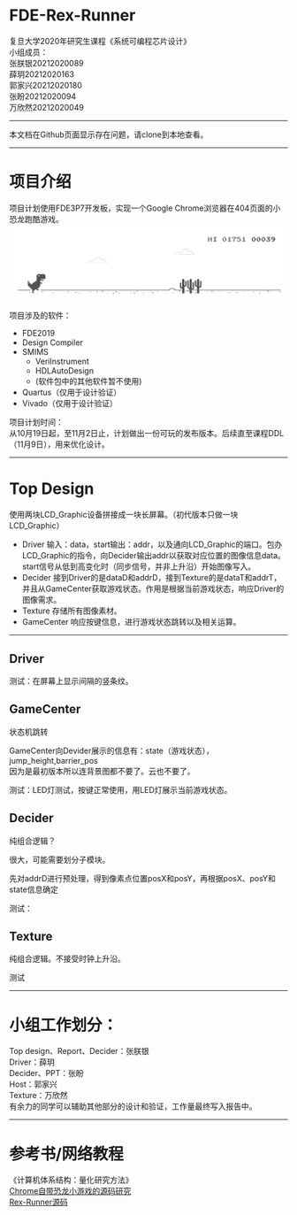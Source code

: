 # FDE-Rex-Runner

复旦大学2020年研究生课程《系统可编程芯片设计》<br>
小组成员：<br>
张朕银20212020089<br>
薛玥20212020163<br>
郭家兴20212020180<br>
张盼20212020094<br>
万欣然20212020049<br>

------
本文档在Github页面显示存在问题，请clone到本地查看。

----

# 项目介绍

项目计划使用FDE3P7开发板，实现一个Google Chrome浏览器在404页面的小恐龙跑酷游戏。<br>
<img src="2020-10-20-09-41-32.png">

项目涉及的软件：<br>
- FDE2019
- Design Compiler
- SMIMS
  - VeriInstrument
  - HDLAutoDesign
  - (软件包中的其他软件暂不使用)
- Quartus（仅用于设计验证）
- Vivado（仅用于设计验证）

项目计划时间：<br>
从10月19日起，至11月2日止，计划做出一份可玩的发布版本。后续直至课程DDL（11月9日），用来优化设计。

------

# Top Design

使用两块LCD_Graphic设备拼接成一块长屏幕。（初代版本只做一块LCD_Graphic）<br>
- Driver 输入：data，start输出：addr，以及通向LCD_Graphic的端口。包办LCD_Graphic的指令，向Decider输出addr以获取对应位置的图像信息data。start信号从低到高变化时（同步信号，并非上升沿）开始图像写入。<br>
- Decider 接到Driver的是dataD和addrD，接到Texture的是dataT和addrT，并且从GameCenter获取游戏状态。作用是根据当前游戏状态，响应Driver的图像需求。<br>
- Texture 存储所有图像素材。<br>
- GameCenter 响应按键信息，进行游戏状态跳转以及相关运算。<br>

----

## Driver

测试：在屏幕上显示间隔的竖条纹。

## GameCenter

状态机跳转

GameCenter向Devider展示的信息有：state（游戏状态），jump_height,barrier_pos
<br>因为是最初版本所以连背景图都不要了。云也不要了。

测试：LED灯测试，按键正常使用，用LED灯展示当前游戏状态。

## Decider

纯组合逻辑？

很大，可能需要划分子模块。

先对addrD进行预处理，得到像素点位置posX和posY，再根据posX、posY和state信息确定

测试：

## Texture

纯组合逻辑。不接受时钟上升沿。

测试

------

# 小组工作划分：

Top design、Report、Decider：张朕银<br>
Driver：薛玥<br>
Decider、PPT：张盼<br>
Host：郭家兴<br>
Texture：万欣然<br>
有余力的同学可以辅助其他部分的设计和验证，工作量最终写入报告中。


------

# 参考书/网络教程

《计算机体系结构：量化研究方法》<br>
<a href="https://www.cnblogs.com/undefined000/p/trex_1.html">Chrome自带恐龙小游戏的源码研究</a><br>
<a href="https://github.com/wayou/t-rex-runner">Rex-Runner源码</a>